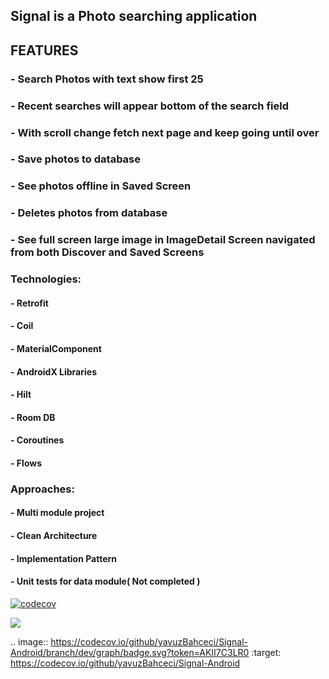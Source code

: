 ## Signal is a Photo searching application 



## FEATURES

### - Search Photos with text show first 25 
### - Recent searches will appear bottom of the search field
### - With scroll change fetch next page and keep going until over
### - Save photos to database
### - See photos offline in Saved Screen
### - Deletes photos from database
### - See full screen large image in ImageDetail Screen navigated from both Discover and Saved Screens

### Technologies:

#### - Retrofit
#### - Coil
#### - MaterialComponent
#### - AndroidX Libraries
#### - Hilt
#### - Room DB
#### - Coroutines
#### - Flows

### Approaches:

#### - Multi module project
#### - Clean Architecture
#### - Implementation Pattern
#### - Unit tests for data module( Not completed )

[![codecov](https://codecov.io/github/yavuzBahceci/Signal-Android/branch/dev/graph/badge.svg?token=AKII7C3LR0)](https://codecov.io/github/yavuzBahceci/Signal-Android)

<a href="https://codecov.io/github/yavuzBahceci/Signal-Android" > 
 <img src="https://codecov.io/github/yavuzBahceci/Signal-Android/branch/dev/graph/badge.svg?token=AKII7C3LR0"/> 
 </a>
 
 .. image:: https://codecov.io/github/yavuzBahceci/Signal-Android/branch/dev/graph/badge.svg?token=AKII7C3LR0 
 :target: https://codecov.io/github/yavuzBahceci/Signal-Android
